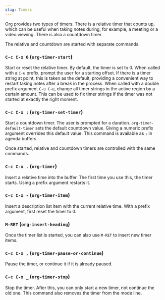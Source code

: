 ```yaml
---
slug: Timers
---
```


Org provides two types of timers. There is a relative timer that counts up, which can be useful when taking notes during, for example, a meeting or a video viewing. There is also a countdown timer.

The relative and countdown are started with separate commands.

### `C-c C-x 0` (`org-timer-start`)

Start or reset the relative timer. By default, the timer is set to 0. When called with a `C-u` prefix, prompt the user for a starting offset. If there is a timer string at point, this is taken as the default, providing a convenient way to restart taking notes after a break in the process. When called with a double prefix argument `C-u C-u`, change all timer strings in the active region by a certain amount. This can be used to fix timer strings if the timer was not started at exactly the right moment.

### `C-c C-x ;` (`org-timer-set-timer`)

Start a countdown timer. The user is prompted for a duration. `org-timer-default-timer` sets the default countdown value. Giving a numeric prefix argument overrides this default value. This command is available as `;` in agenda buffers.

Once started, relative and countdown timers are controlled with the same commands.

### `C-c C-x .` (`org-timer`)

Insert a relative time into the buffer. The first time you use this, the timer starts. Using a prefix argument restarts it.

### `C-c C-x -` (`org-timer-item`)

Insert a description list item with the current relative time. With a prefix argument, first reset the timer to 0.

### `M-RET` (`org-insert-heading`)

Once the timer list is started, you can also use `M-RET` to insert new timer items.

### `C-c C-x ,` (`org-timer-pause-or-continue`)

Pause the timer, or continue it if it is already paused.

### `C-c C-x _` (`org-timer-stop`)

Stop the timer. After this, you can only start a new timer, not continue the old one. This command also removes the timer from the mode line.
